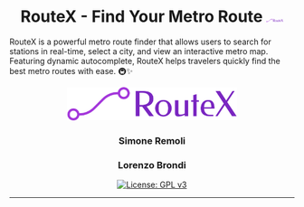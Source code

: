 <h1 align="center">
  RouteX - Find Your Metro Route
  <img src="https://raw.githubusercontent.com/SimoneRemoli/RouteX_Shortest_Path/refs/heads/main/src/main/webapp/images/logo-no-background.png" width="30px"/>
</h1>
RouteX is a powerful metro route finder that allows users to search for stations in real-time, select a city, and view an interactive metro map. Featuring dynamic autocomplete, RouteX helps travelers quickly find the best metro routes with ease. 🚇✨

<p align="center"> </p>


<p align="center"><img src= "https://raw.githubusercontent.com/SimoneRemoli/RouteX_Shortest_Path/refs/heads/main/src/main/webapp/images/logo-no-background.png" alt="MaxKB" width="300" /></p>
<h3 align="center">Simone Remoli</h3>
<h3 align="center">Lorenzo Brondi</h3>

<p align="center">
  <a href="https://www.gnu.org/licenses/gpl-3.0.html#license-text"><img src="https://img.shields.io/github/license/1Panel-dev/maxkb?color=%231890FF" alt="License: GPL v3"></a> 
</p>
<hr/>
